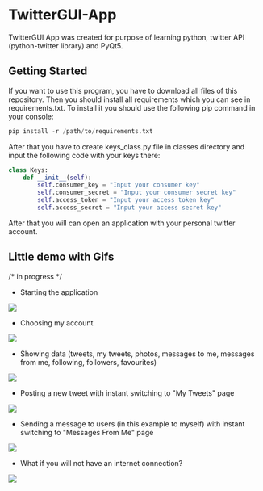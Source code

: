 # TwitterGUI-App
TwitterGUI App was created for purpose of learning python, twitter API (python-twitter library) and PyQt5.

## Getting Started

If you want to use this program, you have to download all files of this repository.
Then you should install all requirements which you can see in requirements.txt. 
To install it you should use the following pip command in your console: 
```python
pip install -r /path/to/requirements.txt
```
After that you have to create keys_class.py file in classes directory and input the following code with your keys there:

```python
class Keys:
	def __init__(self):
		self.consumer_key = "Input your consumer key"
		self.consumer_secret = "Input your consumer secret key"
		self.access_token = "Input your access token key"
		self.access_secret = "Input your access secret key"
```

After that you will can open an application with your personal twitter account.

## Little demo with Gifs
/* in progress */

- Starting the application
<img src="https://i.imgur.com/C9catMz.gif">

- Choosing my account
<img src="https://i.imgur.com/m5gPhzF.gif">

- Showing data (tweets, my tweets, photos, messages to me, messages from me, following, followers, favourites)
<img src="https://i.imgur.com/QEjYOMk.gif">

- Posting a new tweet with instant switching to "My Tweets" page
<img src="https://i.imgur.com/mOJLGhp.gif">

- Sending a message to users (in this example to myself) with instant switching to "Messages From Me" page
<img src="https://i.imgur.com/DBYhRUB.gif">

- What if you will not have an internet connection?
<img src="https://i.imgur.com/yFPMNNo.gif">
